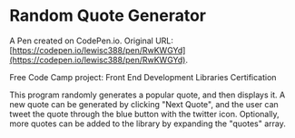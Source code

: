 # Random Quote Generator

A Pen created on CodePen.io. Original URL: [https://codepen.io/lewisc388/pen/RwKWGYd](https://codepen.io/lewisc388/pen/RwKWGYd).

Free Code Camp project: Front End Development Libraries Certification

This program randomly generates a popular quote, and then displays it. A new quote can be generated by clicking "Next Quote", and the user can tweet the quote through the blue button with the twitter icon. Optionally, more quotes can be added to the library by expanding the "quotes" array.
